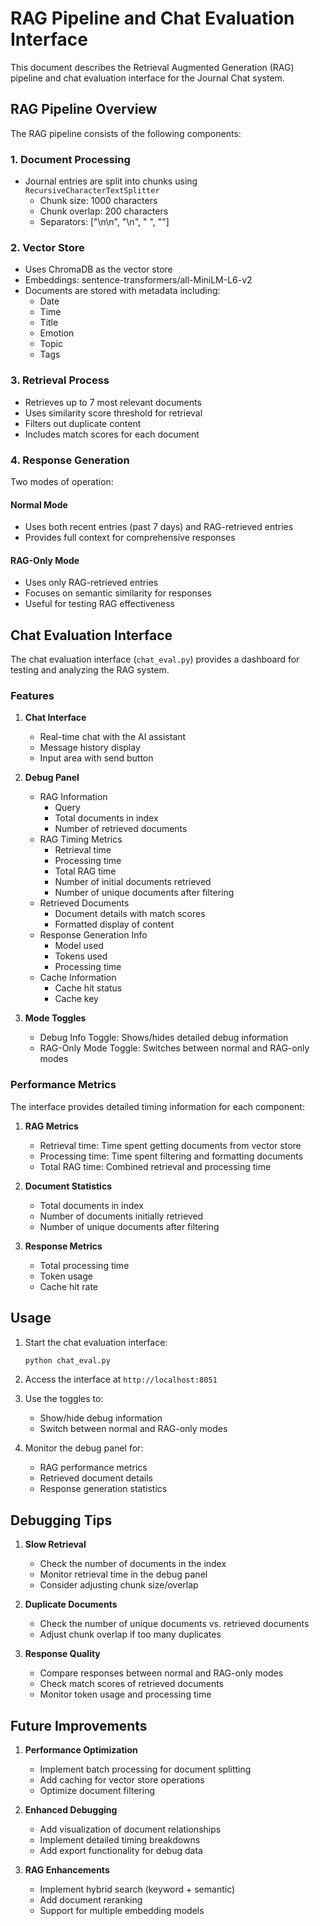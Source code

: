 # RAG Pipeline and Chat Evaluation Interface

This document describes the Retrieval Augmented Generation (RAG) pipeline and chat evaluation interface for the Journal Chat system.

## RAG Pipeline Overview

The RAG pipeline consists of the following components:

### 1. Document Processing
- Journal entries are split into chunks using `RecursiveCharacterTextSplitter`
  - Chunk size: 1000 characters
  - Chunk overlap: 200 characters
  - Separators: ["\n\n", "\n", " ", ""]

### 2. Vector Store
- Uses ChromaDB as the vector store
- Embeddings: sentence-transformers/all-MiniLM-L6-v2
- Documents are stored with metadata including:
  - Date
  - Time
  - Title
  - Emotion
  - Topic
  - Tags

### 3. Retrieval Process
- Retrieves up to 7 most relevant documents
- Uses similarity score threshold for retrieval
- Filters out duplicate content
- Includes match scores for each document

### 4. Response Generation
Two modes of operation:

#### Normal Mode
- Uses both recent entries (past 7 days) and RAG-retrieved entries
- Provides full context for comprehensive responses

#### RAG-Only Mode
- Uses only RAG-retrieved entries
- Focuses on semantic similarity for responses
- Useful for testing RAG effectiveness

## Chat Evaluation Interface

The chat evaluation interface (`chat_eval.py`) provides a dashboard for testing and analyzing the RAG system.

### Features

1. **Chat Interface**
   - Real-time chat with the AI assistant
   - Message history display
   - Input area with send button

2. **Debug Panel**
   - RAG Information
     - Query
     - Total documents in index
     - Number of retrieved documents
   - RAG Timing Metrics
     - Retrieval time
     - Processing time
     - Total RAG time
     - Number of initial documents retrieved
     - Number of unique documents after filtering
   - Retrieved Documents
     - Document details with match scores
     - Formatted display of content
   - Response Generation Info
     - Model used
     - Tokens used
     - Processing time
   - Cache Information
     - Cache hit status
     - Cache key

3. **Mode Toggles**
   - Debug Info Toggle: Shows/hides detailed debug information
   - RAG-Only Mode Toggle: Switches between normal and RAG-only modes

### Performance Metrics

The interface provides detailed timing information for each component:

1. **RAG Metrics**
   - Retrieval time: Time spent getting documents from vector store
   - Processing time: Time spent filtering and formatting documents
   - Total RAG time: Combined retrieval and processing time

2. **Document Statistics**
   - Total documents in index
   - Number of documents initially retrieved
   - Number of unique documents after filtering

3. **Response Metrics**
   - Total processing time
   - Token usage
   - Cache hit rate

## Usage

1. Start the chat evaluation interface:
   ```bash
   python chat_eval.py
   ```

2. Access the interface at `http://localhost:8051`

3. Use the toggles to:
   - Show/hide debug information
   - Switch between normal and RAG-only modes

4. Monitor the debug panel for:
   - RAG performance metrics
   - Retrieved document details
   - Response generation statistics

## Debugging Tips

1. **Slow Retrieval**
   - Check the number of documents in the index
   - Monitor retrieval time in the debug panel
   - Consider adjusting chunk size/overlap

2. **Duplicate Documents**
   - Check the number of unique documents vs. retrieved documents
   - Adjust chunk overlap if too many duplicates

3. **Response Quality**
   - Compare responses between normal and RAG-only modes
   - Check match scores of retrieved documents
   - Monitor token usage and processing time

## Future Improvements

1. **Performance Optimization**
   - Implement batch processing for document splitting
   - Add caching for vector store operations
   - Optimize document filtering

2. **Enhanced Debugging**
   - Add visualization of document relationships
   - Implement detailed timing breakdowns
   - Add export functionality for debug data

3. **RAG Enhancements**
   - Implement hybrid search (keyword + semantic)
   - Add document reranking
   - Support for multiple embedding models 